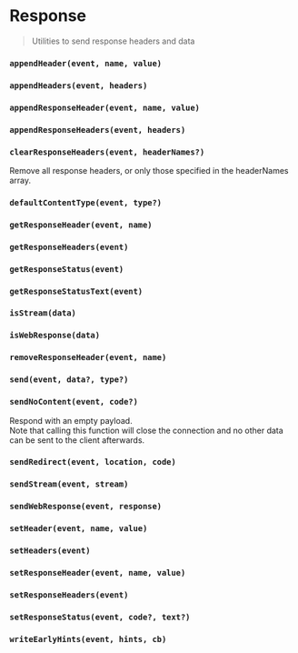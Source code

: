 # Response

> Utilities to send response headers and data

<!-- automd:jsdocs src="../../src/utils/response.ts" -->

### `appendHeader(event, name, value)`

### `appendHeaders(event, headers)`

### `appendResponseHeader(event, name, value)`

### `appendResponseHeaders(event, headers)`

### `clearResponseHeaders(event, headerNames?)`

Remove all response headers, or only those specified in the headerNames array.

### `defaultContentType(event, type?)`

### `getResponseHeader(event, name)`

### `getResponseHeaders(event)`

### `getResponseStatus(event)`

### `getResponseStatusText(event)`

### `isStream(data)`

### `isWebResponse(data)`

### `removeResponseHeader(event, name)`

### `send(event, data?, type?)`

### `sendNoContent(event, code?)`

Respond with an empty payload.<br> Note that calling this function will close the connection and no other data can be sent to the client afterwards.

### `sendRedirect(event, location, code)`

### `sendStream(event, stream)`

### `sendWebResponse(event, response)`

### `setHeader(event, name, value)`

### `setHeaders(event)`

### `setResponseHeader(event, name, value)`

### `setResponseHeaders(event)`

### `setResponseStatus(event, code?, text?)`

### `writeEarlyHints(event, hints, cb)`

<!-- /automd -->
